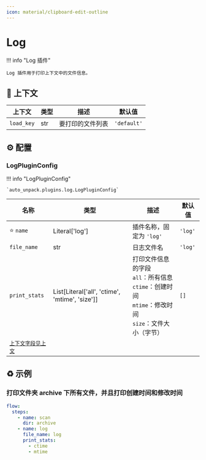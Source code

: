 ```yaml
---
icon: material/clipboard-edit-outline
---
```


# Log

!!! info "Log 插件"

    Log 插件用于打印上下文中的文件信息。

## :link: 上下文

| 上下文     | 类型 | 描述             | 默认值      |
| ---------- | ---- | ---------------- | ----------- |
| `load_key` | str  | 要打印的文件列表 | `'default'` |

## :gear: 配置

### LogPluginConfig

!!! info "LogPluginConfig"

    `auto_unpack.plugins.log.LogPluginConfig`

| 名称                      | 类型                                           | 描述                                                                                                            | 默认值  |
| ------------------------- | ---------------------------------------------- | --------------------------------------------------------------------------------------------------------------- | ------- |
| :star: `name`             | Literal['log']                                 | 插件名称，固定为 `'log'`                                                                                        | `'log'` |
| `file_name`               | str                                            | 日志文件名                                                                                                      | `'log'` |
| `print_stats`             | List[Literal['all', 'ctime', 'mtime', 'size']] | 打印文件信息的字段<br/>`all`：所有信息<br/>`ctime`：创建时间<br/>`mtime`：修改时间<br/>`size`：文件大小（字节） | `[]`    |
| [`上下文字段见上文`](#_1) |                                                |                                                                                                                 |         |

## :recycle: 示例

### 打印文件夹 archive 下所有文件，并且打印创建时间和修改时间

```yaml
flow:
  steps:
    - name: scan
      dir: archive
    - name: log
      file_name: log
      print_stats:
        - ctime
        - mtime
```